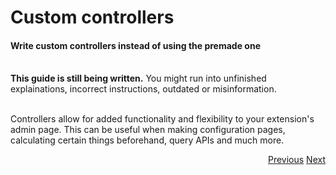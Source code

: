 # Custom controllers
<h4 class="fw-light">Write custom controllers instead of using the premade one</h4><br/>

<div class="alert alert-dark bg-body mt-3 rounded-4 border" role="alert">
  <i class="bi bi-pin-angle-fill mb-1" style="font-size:23px; float: left;"></i>
  <div class="ps-3 ms-3"><b>This guide is still being written.</b> You might run into unfinished explainations, incorrect instructions, outdated or misinformation.</div>
</div><br/>

Controllers allow for added functionality and flexibility to your extension's admin page. This can be useful when making configuration pages, calculating certain things beforehand, query APIs and much more.

<div class="btn-group" role="group" aria-label="Navigation" style="float: right">
  <a href="?page=developing-extensions/Admin-views" class="btn btn-dark bg-light-subtle border-light-subtle">Previous</a>
  <a href="?page=developing-extensions/Importing-$blueprint" class="btn btn-dark bg-light-subtle border-light-subtle">Next</a>
</div>